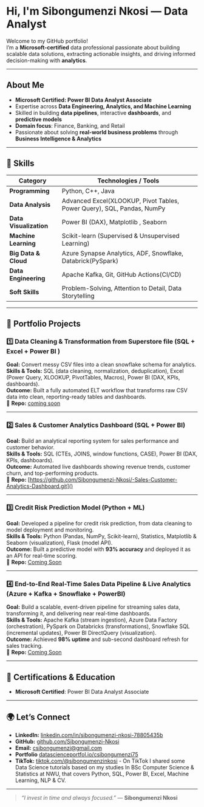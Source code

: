 # Hi, I'm Sibongumenzi Nkosi — Data Analyst

Welcome to my GitHub portfolio!  
I’m a **Microsoft-certified** data professional passionate about building scalable data solutions, extracting actionable insights, and driving informed decision-making with **analytics**.

---

## About Me
- **Microsoft Certified: Power BI Data Analyst Associate**  
- Expertise across **Data Engineering, Analytics, and Machine Learning**  
- Skilled in building **data pipelines**, interactive **dashboards**, and **predictive models**  
- **Domain focus**: Finance, Banking, and Retail  
- Passionate about solving **real-world business problems** through **Business Intelligence & Analytics**

---

## 🧠 Skills

| **Category**        | **Technologies / Tools** |
|---------------------|--------------------------|
| **Programming**     | Python, C++, Java |
| **Data Analysis**   | Advanced Excel(XLOOKUP, Pivot Tables, Power Query), SQL, Pandas, NumPy|
| **Data Visualization**| Power BI (DAX), Matplotlib , Seaborn|
| **Machine Learning**| Scikit-learn (Supervised & Unsupervised Learning) |
| **Big Data & Cloud**| Azure Synapse Analytics, ADF, Snowflake, Databrick(PySpark) |
| **Data Engineering**| Apache Kafka, Git, GitHub Actions(CI/CD) |
| **Soft Skills**     | Problem-Solving, Attention to Detail, Data Storytelling |

---

## 💼 Portfolio Projects

### 1️⃣ Data Cleaning & Transformation from Superstore file (SQL + Excel + Power BI )  
**Goal:** Convert messy CSV files into a clean snowflake schema for analytics.  
**Skills & Tools:** SQL (data cleaning, normalization, deduplication), Excel (Power Query, XLOOKUP, PivotTables, Macros), Power BI (DAX, KPIs, dashboards).  
**Outcome:** Built a fully automated ELT workflow that transforms raw CSV data into clean, reporting-ready tables and dashboards.  
📂 **Repo:** [coming soon]()

---

### 2️⃣ Sales & Customer Analytics Dashboard (SQL + Power BI)  
**Goal:** Build an analytical reporting system for sales performance and customer behavior.  
**Skills & Tools:** SQL (CTEs, JOINS, window functions, CASE), Power BI (DAX, KPIs, dashboards).    
**Outcome:** Automated live dashboards showing revenue trends, customer churn, and top-performing products.  
📂 **Repo:** [https://github.com/Sibongumenzi-Nkosi/-Sales-Customer-Analytics-Dashboard.git]()

---

### 3️⃣ Credit Risk Prediction Model (Python + ML)  
**Goal:** Developed a pipeline for credit risk prediction, from data cleaning to model deployment and monitoring.  
**Skills & Tools:** Python (Pandas, NumPy, Scikit-learn), Statistics, Matplotlib & Seaborn (visualization), Flask (model API).  
**Outcome:** Built a predictive model with **93% accuracy** and deployed it as an API for real-time scoring.  
📂 **Repo:** [Coming Soon]()

---

### 4️⃣ End-to-End Real-Time Sales Data Pipeline & Live Analytics (Azure + Kafka + Snowflake + PowerBI)  
**Goal:** Build a scalable, event-driven pipeline for streaming sales data, transforming it, and delivering near real-time dashboards.  
**Skills & Tools:** Apache Kafka (stream ingestion), Azure Data Factory (orchestration), PySpark on Databricks (transformations), Snowflake SQL (incremental updates), Power BI DirectQuery (visualization).   
**Outcome:** Achieved **98% uptime** and sub-second dashboard refresh for sales tracking.  
📂 **Repo:** [Coming Soon]()

---

## 🏅 Certifications & Education
- **Microsoft Certified**: Power BI Data Analyst Associate

---

## 🌍 Let’s Connect
- **LinkedIn:** [linkedin.com/in/sibongumenzi-nkosi-78805435b](https://www.linkedin.com/in/sibongumenzi-nkosi-78805435b)  
- **GitHub:** [github.com/Sibongumenzi-Nkosi](https://github.com/Sibongumenzi-Nkosi)  
- **Email:** csibongumenzi@gmail.com
- **Portfolio** [datascienceportfol.io/csibongumenzi75](https://datascienceportfol.io/csibongumenzi75) 
- **TikTok:** [tiktok.com/@sibongumenzinkosi](https://www.tiktok.com/@sibongumenzinkosi) - On TikTok I shared some Data Science tutorials based on my studies In BSc Computer Science & Statistics at NWU, that covers Python, SQL, Power BI, Excel, Machine Learning, NLP & CV.

---

> *“I invest in time and always focused.”* — **Sibongumenzi Nkosi**

